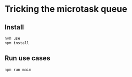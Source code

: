 # Tricking the microtask queue

## Install
```bash
nvm use
npm install
```

## Run use cases

```bash
npm run main
```
